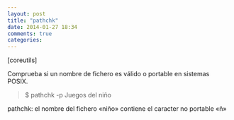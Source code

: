 ```yaml
---
layout: post
title: "pathchk"
date: 2014-01-27 18:34
comments: true
categories: 
---
```

[coreutils]

Comprueba si un nombre de fichero es válido o portable en sistemas POSIX.

>$ pathchk -p Juegos del niño

pathchk: el nombre del fichero «niño» contiene el caracter no portable «ñ»

